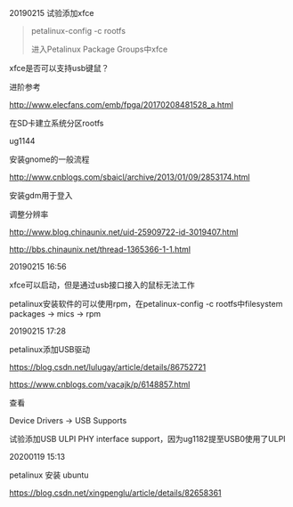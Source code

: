 20190215 试验添加xfce

>petalinux-config -c rootfs
>
>进入Petalinux Package Groups中xfce

xfce是否可以支持usb键鼠？



进阶参考

http://www.elecfans.com/emb/fpga/20170208481528_a.html



在SD卡建立系统分区rootfs

ug1144



安装gnome的一般流程

http://www.cnblogs.com/sbaicl/archive/2013/01/09/2853174.html

安装gdm用于登入



调整分辨率

<http://www.blog.chinaunix.net/uid-25909722-id-3019407.html>

<http://bbs.chinaunix.net/thread-1365366-1-1.html>



20190215 16:56

xfce可以启动，但是通过usb接口接入的鼠标无法工作



petalinux安装软件的可以使用rpm，在petalinux-config -c rootfs中filesystem packages -> mics -> rpm



20190215 17:28

petalinux添加USB驱动

https://blog.csdn.net/lulugay/article/details/86752721

https://www.cnblogs.com/vacajk/p/6148857.html

查看

Device Drivers -> USB Supports

试验添加USB ULPI PHY interface support，因为ug1182提至USB0使用了ULPI



20200119 15:13

petalinux 安装 ubuntu

https://blog.csdn.net/xingpenglu/article/details/82658361

